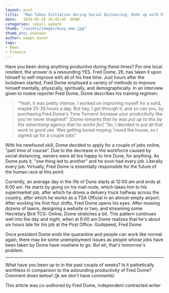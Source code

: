 ```yaml
---
layout: post
title:  "Man Takes Initiative during Social Distancing, Ends up with Every Job"
date:   2020-05-20 16:42:45 -0500
categories: jekyll update
thumb: "/assets/images/busy_man.jpg"
thumb_src: unknown
author: wopps_minor
tags:
- News
- Finance
---
```


Have you been doing anything productive during these times? For one local resident, the answer is a resounding YES. Fred Dome, 26, has taken it upon himself to self-improve with all of his free time. Just hours after the lockdown started, Fred Dome employed a variety of methods to improve himself mentally, physically, spiritually, and demographically. In an interview given to rookie reporter Fred Dome, Dome describes his training regimen:

> "Yeah, it was pretty intense. I worked on improving myself for a solid, maybe 25-26 hours a day. But hey, I got through it, and so can you, by purchasing Fred Dome's Time Turners! Increase your productivity like you've never imagined!"
> *[Dome remarks that he was put up to this by the advertising agency that he works for]*
> "So, I decided to put all that work to good use. Was getting bored moping 'round the house, so I signed up for a couple jobs"

With his newfound skill, Dome decided to apply for a couple of jobs online, "part time of course". Due to the decrease in the workforce caused by social distancing, owners were all too happy to hire Dune, for anything. As Dome puts it, "one thing led to another" and he soon had every job. Literally every job. Virtually, Fred Dome is essentially responsible for the future of the human race at this point.

Currently, an average day in the life of Dune starts at 12:00 am and ends at 6:00 am. He starts by going on his mail route, which takes him to his supermarket job, after which he drives a delivery truck halfway across the country, after which he works as a TSA Official in an almost-empty airport. After working his first four shifts, Fred Dome opens his eyes. After mowing dozens of lawns, designing a website or two, and streaming some Hecretary Bird TCG: Online, Dome stretches a bit. This pattern continues well into the day and night, when at 6:00 am Dome realizes that he's about six hours late for his job at the Post Office. Godspeed, Fred Dome.

Once president Dome ends the quarantine and people can work like normal again, there may be some unemployment issues as people whose jobs have been taken by Dome have nowhere to go. But eh, that's tomorrow's problem.

---

What have you been up to in the past couple of weeks? Is it pathetically worthless in comparison to the astounding productivity of Fred Dome? Comment down below! (jk we don't have comments)

This article was co-authored by Fred Dome, independent contracted writer
